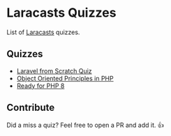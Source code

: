 # Laracasts Quizzes

List of [Laracasts](https://laracasts.com/) quizzes.

## Quizzes

- [Laravel from Scratch Quiz](https://laracasts.com/quizzes/laravel-from-scratch-quiz)
- [Object Oriented Principles in PHP](https://laracasts.com/quizzes/object-oriented-principles-in-php-quiz)
- [Ready for PHP 8](https://laracasts.com/quizzes/php-8-quiz)

## Contribute

Did a miss a quiz? Feel free to open a PR and add it. 👍
